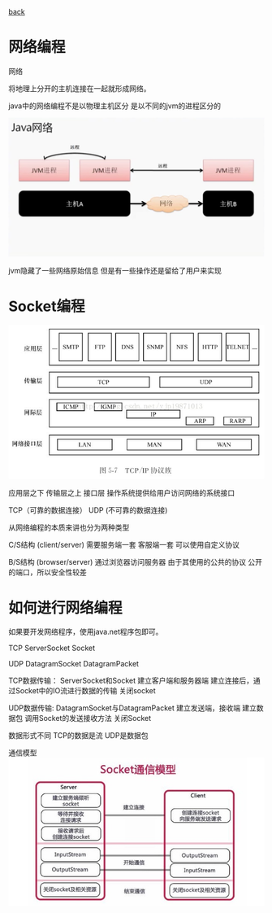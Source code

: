 [back](/)

# 网络编程

网络

将地理上分开的主机连接在一起就形成网络。

java中的网络编程不是以物理主机区分
是以不同的jvm的进程区分的

![](assets/network-1.png)

jvm隐藏了一些网络原始信息
但是有一些操作还是留给了用户来实现

# Socket编程

![](assets/network-3.jpeg)

应用层之下 
传输层之上
接口层
操作系统提供给用户访问网络的系统接口

TCP（可靠的数据连接）
UDP (不可靠的数据连接)

从网络编程的本质来讲也分为两种类型

 C/S结构
 (client/server) 
 需要服务端一套  客服端一套
 可以使用自定义协议

 B/S结构
 (browser/server)
 通过浏览器访问服务器 
 由于其使用的公共的协议
 公开的端口，所以安全性较差

# 如何进行网络编程

如果要开发网络程序，使用java.net程序包即可。

TCP
ServerSocket
Socket

UDP 
DatagramSocket
DatagramPacket

TCP数据传输：
ServerSocket和Socket
建立客户端和服务器端
建立连接后，通过Socket中的IO流进行数据的传输
关闭socket

UDP数据传输:
DatagramSocket与DatagramPacket
建立发送端，接收端
建立数据包
调用Socket的发送接收方法
关闭Socket

数据形式不同
TCP的数据是流
UDP是数据包

通信模型
![](assets/network-2.png)


